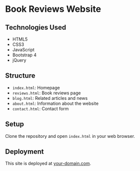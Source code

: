 # Book Reviews Website

## Technologies Used
- HTML5
- CSS3
- JavaScript
- Bootstrap 4
- jQuery

## Structure
- `index.html`: Homepage
- `reviews.html`: Book reviews page
- `blog.html`: Related articles and news
- `about.html`: Information about the website
- `contact.html`: Contact form

## Setup
Clone the repository and open `index.html` in your web browser.

## Deployment
This site is deployed at [your-domain.com](#).
